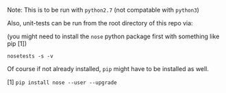 Note:  This is to be run with `python2.7` (not compatable with `python3`)

Also, unit-tests can be run from the root directory of this repo via:

(you might need to install the `nose` python package first with something like pip [1])

`nosetests -s -v`

Of course if not already installed, `pip` might have to be installed as well.


[1] `pip install nose --user --upgrade`
